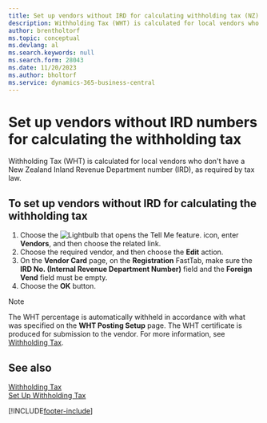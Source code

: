 ```yaml
---
title: Set up vendors without IRD for calculating withholding tax (NZ)
description: Withholding Tax (WHT) is calculated for local vendors who don't have a New Zealand Inland Revenue Department number.
author: brentholtorf
ms.topic: conceptual
ms.devlang: al
ms.search.keywords: null
ms.search.form: 28043
ms.date: 11/20/2023
ms.author: bholtorf
ms.service: dynamics-365-business-central
---
```

# Set up vendors without IRD numbers for calculating the withholding tax

Withholding Tax (WHT) is calculated for local vendors who don't have a New Zealand Inland Revenue Department number (IRD), as required by tax law.  

## To set up vendors without IRD for calculating the withholding tax

1.  Choose the ![Lightbulb that opens the Tell Me feature.](../../media/ui-search/search_small.png "Tell me what you want to do") icon, enter **Vendors**, and then choose the related link.  
2.  Choose the required vendor, and then choose the **Edit** action.  
3.  On the **Vendor Card** page, on the **Registration** FastTab, make sure the **IRD No. (Internal Revenue Department Number)** field and the **Foreign Vend** field must be empty.  
4.  Choose the **OK** button.  

> [!NOTE]  
> The WHT percentage is automatically withheld in accordance with what was specified on the **WHT Posting Setup** page. The WHT certificate is produced for submission to the vendor. For more information, see [Withholding Tax](withholding-tax.md).  

## See also

[Withholding Tax](withholding-tax.md)   
[Set Up Withholding Tax](how-to-set-up-withholding-tax.md)


[!INCLUDE[footer-include](../../includes/footer-banner.md)]